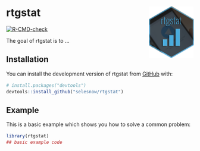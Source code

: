 
# rtgstat<a href='https://cran.r-project.org/package=rtgstat'><img src='man/figures/logo.png' align="right" height="138.5" /></a>

<!-- badges: start -->
[![R-CMD-check](https://github.com/selesnow/rtgstat/workflows/R-CMD-check/badge.svg)](https://github.com/selesnow/rtgstat/actions)
<!-- badges: end -->

The goal of rtgstat is to ...

## Installation

You can install the development version of rtgstat from [GitHub](https://github.com/) with:

``` r
# install.packages("devtools")
devtools::install_github("selesnow/rtgstat")
```

## Example

This is a basic example which shows you how to solve a common problem:

``` r
library(rtgstat)
## basic example code
```

